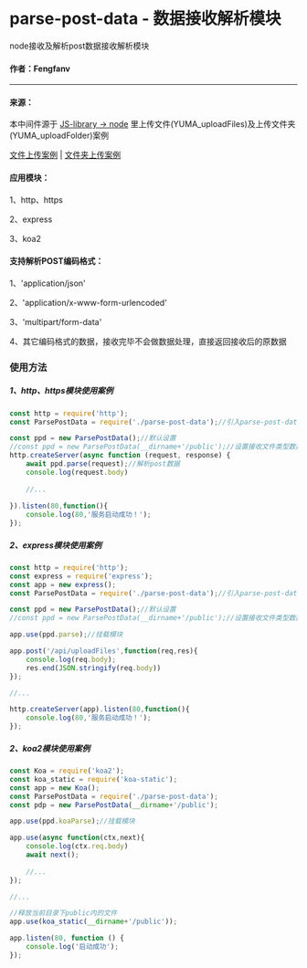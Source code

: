 # parse-post-data - 数据接收解析模块

node接收及解析post数据接收解析模块

#### 作者：Fengfanv

------

#### 来源：

本中间件源于 [JS-library -> node](https://github.com/fengfanv/JS-library/tree/master/node/YUMA_uploadFiles) 里上传文件(YUMA_uploadFiles)及上传文件夹(YUMA_uploadFolder)案例

[文件上传案例](https://github.com/fengfanv/JS-library/tree/master/node/YUMA_uploadFiles) | [文件夹上传案例](https://github.com/fengfanv/JS-library/tree/master/node/YUMA_uploadFolder)

#### 应用模块：

1、http、https

2、express

3、koa2

#### 支持解析POST编码格式：

1、'application/json'

2、'application/x-www-form-urlencoded'

3、'multipart/form-data'

4、其它编码格式的数据，接收完毕不会做数据处理，直接返回接收后的原数据

### 使用方法

##### 1、http、https模块使用案例
```javascript
const http = require('http');
const ParsePostData = require('./parse-post-data');//引入parse-post-data.js

const ppd = new ParsePostData();//默认设置
//const ppd = new ParsePostData(__dirname+'/public');//设置接收文件类型数据，文件保存地址
http.createServer(async function (request, response) {
	await ppd.parse(request);//解析post数据
	console.log(request.body)
	
	//...
	
}).listen(80,function(){
	console.log(80,'服务启动成功！');
});
```
##### 2、express模块使用案例
```javascript
const http = require('http');
const express = require('express');
const app = new express();
const ParsePostData = require('./parse-post-data');//引入parse-post-data.js

const ppd = new ParsePostData();//默认设置
//const ppd = new ParsePostData(__dirname+'/public');//设置接收文件类型数据，文件保存地址

app.use(ppd.parse);//挂载模块

app.post('/api/uploadFiles',function(req,res){
	console.log(req.body);
	res.end(JSON.stringify(req.body))
});

//...

http.createServer(app).listen(80,function(){
	console.log(80,'服务启动成功！');
});
```
##### 2、koa2模块使用案例
```javascript
const Koa = require('koa2');
const koa_static = require('koa-static');
const app = new Koa();
const ParsePostData = require('./parse-post-data');
const pdp = new ParsePostData(__dirname+'/public');

app.use(ppd.koaParse);//挂载模块

app.use(async function(ctx,next){
    console.log(ctx.req.body)
    await next();
	
	//...
});

//...

//释放当前目录下public内的文件
app.use(koa_static(__dirname+'/public'));

app.listen(80, function () {
    console.log('启动成功');
});
```

